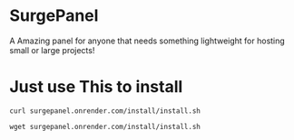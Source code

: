# SurgePanel
A Amazing panel for anyone that needs something lightweight for hosting small or large projects!
# Just use This to install
```
curl surgepanel.onrender.com/install/install.sh
```
```
wget surgepanel.onrender.com/install/install.sh
```
